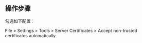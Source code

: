 ## 操作步骤

勾选如下配置：

File > Settings > Tools > Server Certificates > Accept non-trusted certificates automatically